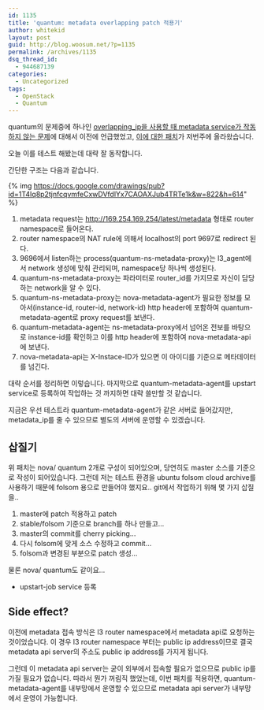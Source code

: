```yaml
---
id: 1135
title: 'quantum: metadata overlapping patch 적용기'
author: whitekid
layout: post
guid: http://blog.woosum.net/?p=1135
permalink: /archives/1135
dsq_thread_id:
  - 944687139
categories:
  - Uncategorized
tags:
  - OpenStack
  - Quantum
---
```

quantum의 문제중에 하나인 [overlapping_ip을 사용할 때 metadata service가 작동하지 않는 문제][1]에 대해서 이전에 언급했었고, [이에 대한 패치][2]가 저번주에 올라왔습니다.

오늘 이를 테스트 해봤는데 대략 잘 동작합니다.

간단한 구조는 다음과 같습니다.

{% img https://docs.google.com/drawings/pub?id=1T4Iq8p2tjnfcqvmfeCxwDVfdlYx7CAOAXJub4TRTe1k&w=822&h=614" %}

  1. metadata request는 <http://169.254.169.254/latest/metadata> 형태로 router namespace로 들어온다.
  2. router namespace의 NAT rule에 의해서 localhost의 port 9697로 redirect 된다.
  3. 9696에서 listen하는 process(quantum-ns-metadata-proxy)는 l3_agent에서 network 생성에 맞춰 관리되며, namespace당 하나씩 생성된다.
  4. quantum-ns-metadata-proxy는 파라미터로 router_id를 가지므로 자신이 담당하는 network을 알 수 있다.
  5. quantum-ns-metadata-proxy는 nova-metadata-agent가 필요한 정보를 모아서(instance-id, router-id, network-id) http header에 포함하여 quantum-metadata-agent로 proxy request를 보낸다.
  6. quantum-metadata-agent는 ns-metadata-proxy에서 넘어온 전보를 바탕으로 instance-id를 확인하고 이를 http header에 포함하여 nova-metadata-api에 보낸다.
  7. nova-metadata-api는 X-Instace-ID가 있으면 이 아이디를 기준으로 메타데이터를 넘긴다.

대략 순서를 정리하면 이렇습니다. 마지막으로 quantum-metadata-agent를 upstart service로 등록하여 작업하는 것 까지하면 대략 쓸만할 것 같습니다.

지금은 우선 테스트라 quantum-metadata-agent가 같은 서버로 들어갔지만, metadata_ip를 줄 수 있으므로 별도의 서버에 운영할 수 있겠습니다.

## 삽질기

위 패치는 nova/ quantum 2개로 구성이 되어있으며, 당연히도 master 소스를 기준으로 작성이 되어있습니다. 그런데 저는 테스트 환경을 ubuntu folsom cloud archive를 사용하기 때문에 folsom 용으로 만들어야 했지요.. git에서 작업하기 위해 몇 가지 삽질을..

  1. master에 patch 적용하고 patch
  2. stable/folsom 기준으로 branch를 하나 만들고...
  3. master의 commit를 cherry picking...
  4. 다시 folsom에 맞게 소스 수정하고 commit...
  5. folsom과 변경된 부분으로 patch 생성...

물론 nova/ quantum도 같이요...

 * upstart-job service 등록

## Side effect?

이전에 metadata 접속 방식은 l3 router namespace에서 metadata api로 요청하는 것이었습니다. 이 경우 l3 router namespace 부터는 public ip address이므로 결국 metadata api server의 주소도 public ip address를 가지게 됩니다.

그런데 이 metadata api server는 굳이 외부에서 접속할 필요가 없으므로 public ip를 가질 필요가 없습니다. 따라서 뭔가 꺼림직 했었는데, 이번 패치를 적용하면, quantum-metadata-agent를 내부망에서 운영할 수 있으므로 metadata api server가 내부망에서 운영이 가능합니다.

 [1]: https://blueprints.launchpad.net/quantum/+spec/metadata-overlapping-networks
 [2]: https://review.openstack.org/#/q/topic:bp/metadata-overlapping-networks,n,z
 [3]: https://docs.google.com/drawings/pub?id=1T4Iq8p2tjnfcqvmfeCxwDVfdlYx7CAOAXJub4TRTe1k&w=822&h=614